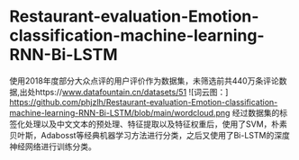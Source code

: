 # Restaurant-evaluation-Emotion-classification-machine-learning-RNN-Bi-LSTM
使用2018年度部分大众点评的用户评价作为数据集，未筛选前共440万条评论数据,出处https://www.datafountain.cn/datasets/51
![词云图：]
https://github.com/phjzlh/Restaurant-evaluation-Emotion-classification-machine-learning-RNN-Bi-LSTM/blob/main/wordcloud.png
经过数据集的标签化处理以及中文文本的预处理、特征提取以及特征权重后，使用了SVM，朴素贝叶斯，Adabosst等经典机器学习方法进行分类，之后又使用了Bi-LSTM的深度神经网络进行训练分类。
